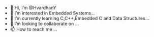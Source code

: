- 👋 Hi, I’m @HvardhanY
- 👀 I’m interested in Embedded Systems...
- 🌱 I’m currently learning C,C++,Embedded C and Data Structures...
- 💞️ I’m looking to collaborate on ...
- 📫 How to reach me ...

<!---
HvardhanY/HvardhanY is a ✨ special ✨ repository because its `README.md` (this file) appears on your GitHub profile.
You can click the Preview link to take a look at your changes.
--->
